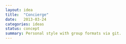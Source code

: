 ```yaml
---
layout: idea
title:  "Concierge"
date:   2013-03-24
categories: ideas
status: concept
summary: Personal style with group formats via git.
---
```

